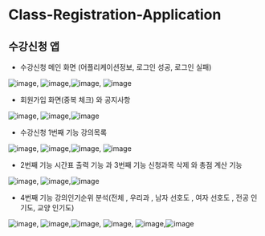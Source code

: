 # Class-Registration-Application

## 수강신청 앱

* 수강신청 메인 화면 (어플리케이션정보, 로그인 성공, 로그인 실패)

![image](./app/img/1.png), ![image](./app/img/2.png),![image](./app/img/3.png), ![image](./app/img/4.png)

* 회원가입 화면(중복 체크) 와 공지사항 

![image](./app/img/5.png), ![image](./app/img/6.png),![image](./app/img/7.png)

* 수강신청 1번째 기능 강의목록 

![image](./app/img/8.png), ![image](./app/img/9.png),![image](./app/img/10.png), ![image](./app/img/11.png)

* 2번째 기능 시간표 출력 기능  과  3번째 기능 신청과목  삭제 와  총점 계산 기능

![image](./app/img/12.png), ![image](./app/img/13.png),![image](./app/img/14.png)

* 4번째 기능 강의인기순위 분석(전체 , 우리과 , 남자 선호도 , 여자 선호도 , 전공 인기도, 교양 인기도)

![image](./app/img/15.png), ![image](./app/img/16.png),![image](./app/img/17.png), ![image](./app/img/18.png),
![image](./app/img/19.png),![image](./app/img/20.png)


